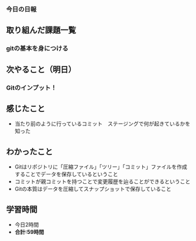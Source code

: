 ### 今日の日報
## 取り組んだ課題一覧
### gitの基本を身につける
## 次やること（明日）
### Gitのインプット！
## 感じたこと
- 当たり前のように行っているコミット　ステージングで何が起きているかを知った
## わかったこと
- Gitはリポジトリに「圧縮ファイル」「ツリー」「コミット」ファイルを作成することでデータを保存しているということ
- コミットが親コミットを持つことで変更履歴を辿ることができるということ
- Gitの本質はデータを圧縮してスナップショットで保存していること
## 学習時間
- 今日2時間
- **合計:59時間**
